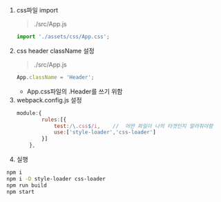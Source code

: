 1. css파일 import
    > ./src/App.js
    ```js
    import './assets/css/App.css';
    ```
2. css header className 설정
    > ./src/App.js
    ```js
    App.className = 'Header';
    ```
    + App.css파일의 .Header를 쓰기 위함
3. webpack.config.js 설정
    ```js
    module:{
            rules:[{
                test:/\.css$/i,    //  어떤 파일이 나의 타겟인지 알려줘야함
                use:['style-loader','css-loader']
            }]
        },
    ```
4. 실행 
```bash
npm i
npm i -D style-loader css-loader
npm run build
npm start
```